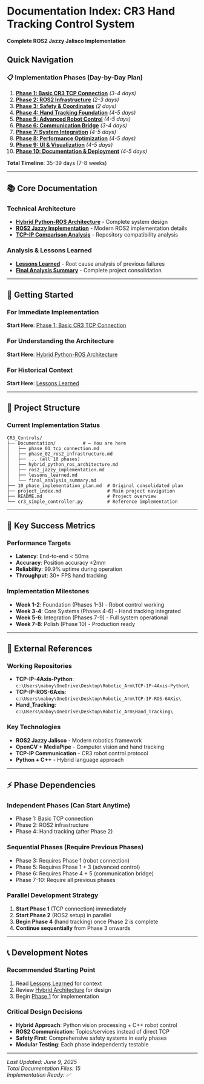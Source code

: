 # Documentation Index: CR3 Hand Tracking Control System
**Complete ROS2 Jazzy Jalisco Implementation**

## Quick Navigation

### 📋 Implementation Phases (Day-by-Day Plan)
1. **[Phase 1: Basic CR3 TCP Connection](phase_01_tcp_connection.md)** *(3-4 days)*
2. **[Phase 2: ROS2 Infrastructure](phase_02_ros2_infrastructure.md)** *(2-3 days)*
3. **[Phase 3: Safety & Coordinates](phase_03_safety_coordinates.md)** *(2 days)*
4. **[Phase 4: Hand Tracking Foundation](phase_04_hand_tracking.md)** *(4-5 days)*
5. **[Phase 5: Advanced Robot Control](phase_05_advanced_control.md)** *(4-5 days)*
6. **[Phase 6: Communication Bridge](phase_06_communication_bridge.md)** *(3-4 days)*
7. **[Phase 7: System Integration](phase_07_integration.md)** *(4-5 days)*
8. **[Phase 8: Performance Optimization](phase_08_optimization.md)** *(4-5 days)*
9. **[Phase 9: UI & Visualization](phase_09_ui_visualization.md)** *(4-5 days)*
10. **[Phase 10: Documentation & Deployment](phase_10_documentation_deployment.md)** *(4-5 days)*

**Total Timeline**: 35-39 days (7-8 weeks)

---

## 📚 Core Documentation

### Technical Architecture
- **[Hybrid Python-ROS Architecture](hybrid_python_ros_architecture.md)** - Complete system design
- **[ROS2 Jazzy Implementation](ros2_jazzy_implementation.md)** - Modern ROS2 implementation details
- **[TCP-IP Comparison Analysis](tcp_4axis_vs_ros_6axis_comparison.md)** - Repository compatibility analysis

### Analysis & Lessons Learned
- **[Lessons Learned](lessons_learned.md)** - Root cause analysis of previous failures
- **[Final Analysis Summary](final_analysis_summary.md)** - Complete project consolidation

---

## 🚀 Getting Started

### For Immediate Implementation
**Start Here**: [Phase 1: Basic CR3 TCP Connection](phase_01_tcp_connection.md)

### For Understanding the Architecture
**Start Here**: [Hybrid Python-ROS Architecture](hybrid_python_ros_architecture.md)

### For Historical Context
**Start Here**: [Lessons Learned](lessons_learned.md)

---

## 📂 Project Structure

### Current Implementation Status
```
CR3_Controls/
├── Documentation/          # ← You are here
│   ├── phase_01_tcp_connection.md
│   ├── phase_02_ros2_infrastructure.md
│   ├── ... (all 10 phases)
│   ├── hybrid_python_ros_architecture.md
│   ├── ros2_jazzy_implementation.md
│   ├── lessons_learned.md
│   └── final_analysis_summary.md
├── 10_phase_implementation_plan.md  # Original consolidated plan
├── project_index.md                 # Main project navigation
├── README.md                        # Project overview
└── cr3_simple_controller.py         # Reference implementation
```

---

## 🎯 Key Success Metrics

### Performance Targets
- **Latency**: End-to-end < 50ms
- **Accuracy**: Position accuracy ±2mm  
- **Reliability**: 99.9% uptime during operation
- **Throughput**: 30+ FPS hand tracking

### Implementation Milestones
- **Week 1-2**: Foundation (Phases 1-3) - Robot control working
- **Week 3-4**: Core Systems (Phases 4-6) - Hand tracking integrated
- **Week 5-6**: Integration (Phases 7-9) - Full system operational
- **Week 7-8**: Polish (Phase 10) - Production ready

---

## 🔗 External References

### Working Repositories
- **TCP-IP-4Axis-Python**: `c:\Users\maboy\OneDrive\Desktop\Robotic_Arm\TCP-IP-4Axis-Python\`
- **TCP-IP-ROS-6Axis**: `c:\Users\maboy\OneDrive\Desktop\Robotic_Arm\TCP-IP-ROS-6AXis\`
- **Hand_Tracking**: `c:\Users\maboy\OneDrive\Desktop\Robotic_Arm\Hand_Tracking\`

### Key Technologies
- **ROS2 Jazzy Jalisco** - Modern robotics framework
- **OpenCV + MediaPipe** - Computer vision and hand tracking
- **TCP-IP Communication** - CR3 robot control protocol
- **Python + C++** - Hybrid language approach

---

## ⚡ Phase Dependencies

### Independent Phases (Can Start Anytime)
- Phase 1: Basic TCP connection
- Phase 2: ROS2 infrastructure  
- Phase 4: Hand tracking (after Phase 2)

### Sequential Phases (Require Previous Phases)
- Phase 3: Requires Phase 1 (robot connection)
- Phase 5: Requires Phase 1 + 3 (advanced control)
- Phase 6: Requires Phase 4 + 5 (communication bridge)
- Phase 7-10: Require all previous phases

### Parallel Development Strategy
1. **Start Phase 1** (TCP connection) immediately
2. **Start Phase 2** (ROS2 setup) in parallel
3. **Begin Phase 4** (hand tracking) once Phase 2 is complete
4. **Continue sequentially** from Phase 3 onwards

---

## 📞 Development Notes

### Recommended Starting Point
1. Read [Lessons Learned](lessons_learned.md) for context
2. Review [Hybrid Architecture](hybrid_python_ros_architecture.md) for design
3. Begin [Phase 1](phase_01_tcp_connection.md) for implementation

### Critical Design Decisions
- **Hybrid Approach**: Python vision processing + C++ robot control
- **ROS2 Communication**: Topics/services instead of direct TCP
- **Safety First**: Comprehensive safety systems in early phases
- **Modular Testing**: Each phase independently testable

---

*Last Updated: June 9, 2025*  
*Total Documentation Files: 15*  
*Implementation Ready: ✅*
